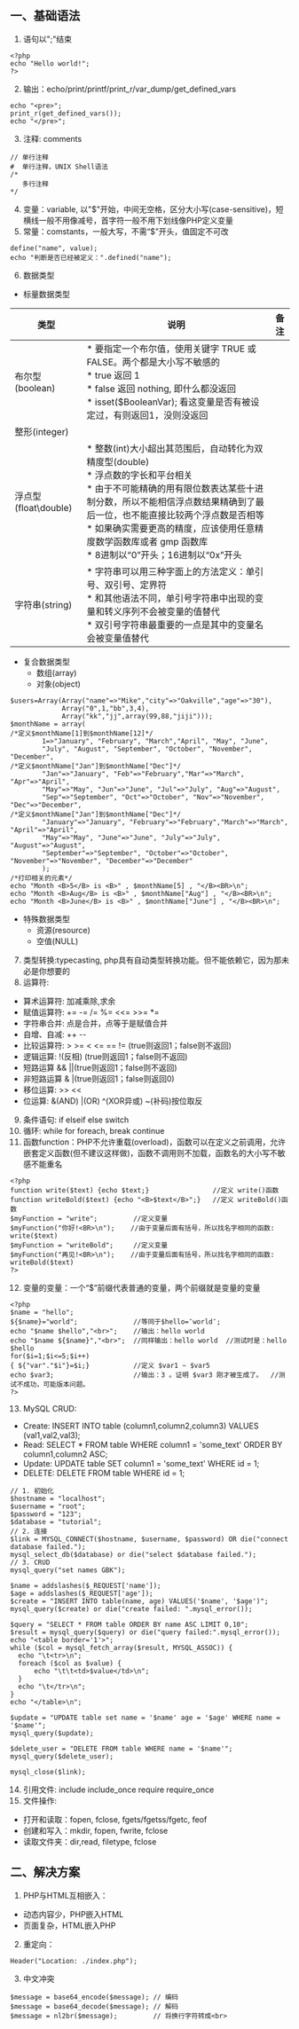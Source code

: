 ## 一、基础语法

1. 语句以";"结束
```
<?php
echo "Hello world!";
?>
```

2. 输出：echo/print/printf/print_r/var_dump/get_defined_vars
```
echo "<pre>";
print_r(get_defined_vars());
echo "</pre>";
```

3. 注释: comments
```
// 单行注释
#  单行注释，UNIX Shell语法
/*
   多行注释
*/
```

4. 变量：variable, 以"$"开始，中间无空格，区分大小写(case-sensitive)，短横线一般不用像减号，首字符一般不用下划线像PHP定义变量
5. 常量：comstants，一般大写，不需“$”开头，值固定不可改
```
define("name", value);
echo "判断是否已经被定义：".defined("name");
```
6. 数据类型

 * 标量数据类型
 
| 类型 | 说明 | 备注|
|------|-----|---------|
|布尔型(boolean)| * 要指定一个布尔值，使用关键字 TRUE 或 FALSE。两个都是大小写不敏感的<br/> * true  返回 1<br/> * false 返回 nothing, 即什么都没返回<br/> * isset($BooleanVar); 看这变量是否有被设定过，有则返回1，没则没返回 |
|整形(integer)|
|浮点型(float\double)| * 整数(int)大小超出其范围后，自动转化为双精度型(double)<br/> * 浮点数的字长和平台相关<br/> * 由于不可能精确的用有限位数表达某些十进制分数，所以不能相信浮点数结果精确到了最后一位，也不能直接比较两个浮点数是否相等<br/> * 如果确实需要更高的精度，应该使用任意精度数学函数库或者 gmp 函数库<br/> * 8进制以“0”开头；16进制以“0x”开头<br/> |
|字符串(string)|  * 字符串可以用三种字面上的方法定义：单引号、双引号、定界符<br/> * 和其他语法不同，单引号字符串中出现的变量和转义序列不会被变量的值替代<br/> * 双引号字符串最重要的一点是其中的变量名会被变量值替代<br/> |

 * 复合数据类型
   * 数组(array)
   * 对象(object)
```
$users=Array(Array("name"=>"Mike","city"=>"Oakville","age"=>"30"),
             Array("0",1,"bb",3,4),
             Array("kk","jj",array(99,88,"jiji")));
$monthName = array(
/*定义$monthName[1]到$monthName[12]*/
        1=>"January", "February", "March","April", "May", "June",
        "July", "August", "September", "October", "November", "December",
/*定义$monthName["Jan"]到$monthName["Dec"]*/
        "Jan"=>"January", "Feb"=>"February","Mar"=>"March", "Apr"=>"April",
        "May"=>"May", "Jun"=>"June", "Jul"=>"July", "Aug"=>"August",
        "Sep"=>"September", "Oct"=>"October", "Nov"=>"November", "Dec"=>"December",
/*定义$monthName["Jan"]到$monthName["Dec"]*/
        "January"=>"January", "February"=>"February","March"=>"March", "April"=>"April",
        "May"=>"May", "June"=>"June", "July"=>"July", "August"=>"August",
        "September"=>"September", "October"=>"October", "November"=>"November", "December"=>"December"
        );
/*打印相关的元素*/
echo "Month <B>5</B> is <B>" , $monthName[5] , "</B><BR>\n";
echo "Month <B>Aug</B> is <B>" , $monthName["Aug"] , "</B><BR>\n";
echo "Month <B>June</B> is <B>" , $monthName["June"] , "</B><BR>\n";
```
   
 * 特殊数据类型
   * 资源(resource)
   * 空值(NULL)

7. 类型转换:typecasting, php具有自动类型转换功能。但不能依赖它，因为那未必是你想要的
8. 运算符:
 * 算术运算符: 加减乘除,求余
 * 赋值运算符: +=  -=   /=  %=  <<=  >>= \*= 
 * 字符串合并: 点是合并，点等于是赋值合并
 * 自增、自减: ++  --
 * 比较运算符: >   >=  <   <=  ==  != (true则返回1；false则不返回)
 * 逻辑运算:   !(反相) (true则返回1；false则不返回)
 * 短路运算    && ||(true则返回1；false则不返回)
 * 非短路运算  & |(true则返回1；false则返回0)
 * 移位运算:   >> <<
 * 位运算:     &(AND)  |(OR) ^(XOR异或) ~(补码)按位取反
9. 条件语句: if elseif else switch
10. 循环: while for foreach, break continue
11. 函数function：PHP不允许重载(overload)，函数可以在定义之前调用，允许嵌套定义函数(但不建议这样做)，函数不调用则不加载，函数名的大小写不敏感不能重名
```
<?php
function write($text) {echo $text;}                //定义 write()函数
function writeBold($text) {echo "<B>$text</B>";}   //定义 writeBold()函数
$myFunction = "write";         //定义变量
$myFunction("你好!<BR>\n");    //由于变量后面有括号，所以找名字相同的函数: write($text)
$myFunction = "writeBold";     //定义变量
$myFunction("再见!<BR>\n");    //由于变量后面有括号，所以找名字相同的函数: writeBold($text)
?>
```
12. 变量的变量：一个“$”前缀代表普通的变量，两个前缀就是变量的变量
```
<?php
$name = "hello";
${$name}="world";              //等同于$hello=″world″;
echo "$name $hello","<br>";    //输出：hello world
echo "$name ${$name}","<br>";  //同样输出：hello world  //测试时是：hello $hello
for($i=1;$i<=5;$i++)
{ ${"var"."$i"}=$i;}           //定义 $var1 ~ $var5
echo $var3;                    //输出：3 。证明 $var3 刚才被生成了。  //测试不成功，可能版本问题。
?>
```
13. MySQL CRUD:
 * Create:   INSERT INTO table (column1,column2,column3) VALUES (val1,val2,val3);
 * Read:     SELECT * FROM table WHERE column1 = 'some_text' ORDER BY column1,column2 ASC;
 * Update:   UPDATE table SET column1 = 'some_text' WHERE id = 1;
 * DELETE:   DELETE FROM table WHERE id = 1;
 ```
 // 1. 初始化
 $hostname = "localhost";
 $username = "root";
 $password = "123";
 $database = "tutorial";
 // 2. 连接
 $link = MYSQL_CONNECT($hostname, $username, $password) OR die("connect database failed.");
 mysql_select_db($database) or die("select $database failed.");
 // 3. CRUD
 mysql_query("set names GBK");
 
 $name = addslashes($_REQUEST['name']);
 $age = addslashes($_REQUEST['age']);
 $create = "INSERT INTO table(name, age) VALUES('$name', '$age')";
 mysql_query($create) or die("create failed: ".mysql_error());
 
 $query = "SELECT * FROM table ORDER BY name ASC LIMIT 0,10";
 $result = mysql_query($query) or die("query failed:".mysql_error());
 echo "<table border='1'>";
 while ($col = mysql_fetch_array($result, MYSQL_ASSOC)) {
   echo "\t<tr>\n";
   foreach ($col as $value) {
       echo "\t\t<td>$value</td>\n";
   }
   echo "\t</tr>\n";
}
echo "</table>\n";
 
$update = "UPDATE table set name = '$name' age = '$age' WHERE name = '$name'";
mysql_query($update);

$delete_user = "DELETE FROM table WHERE name = '$name'";
mysql_query($delete_user);

mysql_close($link);
 ```
 
14. 引用文件: include include_once require require_once
15. 文件操作:
  * 打开和读取：fopen, fclose, fgets/fgetss/fgetc, feof
  * 创建和写入：mkdir, fopen, fwrite, fclose
  * 读取文件夹：dir,read, filetype, fclose

## 二、解决方案

1. PHP与HTML互相嵌入：
* 动态内容少，PHP嵌入HTML
* 页面复杂，HTML嵌入PHP

2. 重定向：
```
Header("Location: ./index.php");
```

3. 中文冲突
```
$message = base64_encode($message); // 编码
$message = base64_decode($message); // 解码
$message = nl2br($message);         // 将换行字符转成<br>
```
